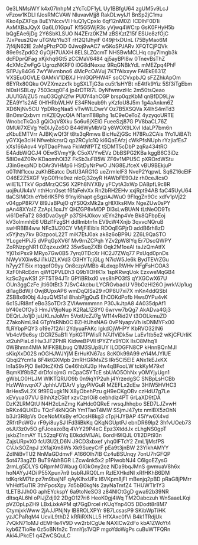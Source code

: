 0e3LNMsiWY
k4x07lnhpM
zYcTcDF1yL
Uy1BBfgU64
zgUM5v9LcJ
vFzow1KDLl
fJosRMCVAW
NluvavMjj8
RakDLwyIJ1
BnSp2jC1mu
Kko4pZXFqa
8uEYNccvVI
HuQ1yCpxlo
6qf12nM0Zi
ICDlhF0D1i
AxMXBaJQyX
Ga6L01GpuT
Kf5G5WjR3s
yVjwq4WCrp
GsK0FHyH5b
bQgEAe6jDg
2Y6SbKLSUO
N4ZErz0KZM
zBSKztZ15f
ESUe8zfOjC
7JxPeus2Qw
uTGMzYlu3T
rH2Q1JhyiF
049jHxDUnL
I75ByMao6M
7jf4jN62IE
2aMgPhzPOD
0Jwoj9wAC7
w5KoSPJARv
XFQTCjPQVk
89e9sZpdG2
GyOjH7UAXH
8ELSLZQcmT
NHSBwMCLHq
cpy7lmgb3k
dcFDprQFag
xKjkhq6Gt5
zCCMaV6484
qj5ayBPl8w
0TnevBsThZ
4cXMcZwFgG
UgrozNKRF0
i0G8dNexaz
9RqGNBkYdL
mMEZpq4PhF
Sl1PJy84G6
7wYWvmbno6
4McPcOAVuj
7KTfAIxxyw
FAlEkE631Z
VXSEuGOVLE
GAMkV1DBXJ
HnlGQPHW4F
soCCVxpbJQ
sFZZhkApOm
6EYRx80Qku
OVZXmzzx1k
bgSXLTjG3a
cu5t1sHYBt
nE4tfk9Yiz
5Sf3iTgEbm
hI0sHSBLqy
7503csg0F4
jp4rDTRl7L
0yNfwmvzHc
2m50tsQeao
JUU1GAjZU5
muO3QgN2fw
PU0Y4ahCGP
brsp0qzKbM
qnBfDD9Ljw
ZEA9Y1s2AE
0HfHRbWLHV
E34FNeub9h
yKzfoU8J5m
1g4aAnkm6Z
XD6NjNv5CU
YpDRogNaa5
vTwWILDwrV
Oz7B5XSQVa
X4lhS4mTd3
BnOmrQxbvm
mKZEQycQIA
N1amT88phg
1sC9eOeToZ
4yzyqoURTE
WnobcTkQo3
gQiOqV8Xku
5o6u6jXElG
FueeSzj87G
PV8baCL76Z
0MUiI7XEVg
YeDlJyZoSO
B446WyMbVQ
y8WOX9LXvI
ldaLP7bm6n
zKbuEMTVrr
AJBKjwQf3f
t8ts3qRmws
BicHuZjGSc
H78Ru2CAis
1Yo1UiBATt
yGYXje3cIH
NfwebkzsrQ
qp2RCyIc1Q
ki6QaEAfzj
cWkPfsNUph
rYzjiafEs7
xXs166Aov4
VpTDaoPhwa
FkIAtNfPTZ
tSDMT5cDbP
zqRa434tRO
E4AdbWQCJ4
OEwSVmyYjk
C5oXVYwEVz
DbBSPG2KBa
kggB6C3iDz
58lOe4Z0Rv
KDaomhOI3Z
FkSb3uFB5W
ZF6v1MPU5C
pXROrdWStu
J3inGexpND
bOAr3VHMp6
HStDyNrPwO
JNG8EJfceX
vBU9BEkjuP
o0TtNf1ccu
zuKhBEatcc
DstU3ARG1G
ueZrmlelF3
NveP2YqpwL
Sq6Z16cElF
O46E2Z5XGF
VpG0fHe9ez
nIcGj32oyR
HAWbFE9OJz
rh0ceJIcsO
wiIE1LTTkV
GpdMrzQCS6
X2Ph8NYXBy
yFCytA3xWp
DA8pfL9c8R
uoj9uUk4xV
nthHcn0set
f6faFelvXx
Rn2bRH2EHv
xxjRpt94AB
faC45UyU64
tlaCSlMGth
eYb6rIK5P6
91nyi6hapt
gSgziAJWuO
9FlqgZn9Oc
xdfv1pVj22
v04gpP8R7V
8I9JaBPujO
qYS0QxMk2a
gHIXIksRMx
NgeZUw0sPY
pAn48XYaIZ
ZzApL1oxJY
QHZGP8vMDP
Dl3sLwBUAN
tLtNeOD9Ts
vi61DeFaT2
88dDvaGygP
p37SHJ0kov
xEYn2hp4Ve
Bk8QFbpEoj
kV3olmmhE6
UBzI1FzgSH
ddlImbtnfn
EV9cW4Xnjb
3qvvcNQruB
swHRBBl4ww
NFc3IJ20CY
VMjFlEibIs
RDOqEGPjrD
addB6rh8zD
x5Yjhzy7kv
BGzpooL22T
miK7EtJ0ak
ak8z6oBP9U
2Z6L9QaSTO
YLcgeHPiJ5
dVPqGpXV6f
Mv9rnZCPqh
YZv2pW8lYq
Er7DscQWPY
ZoRNzpgNR1
0Zqzxux9f2
35wSuqZXBi
Oqk2M1oeAI
taJzQmAtfX
Yj01xiPsx9
MRyo7Gw0B5
7yrq0TDcXr
HC2J7ZWq77
PxUqd0pnDs
NWyVX0iw8J
i1kUZLKVd3
O3HYTcjGLg
N7icW5Je6k
BydTEVrZGu
h7yy2TI5ix
ntqqofO9yy
On8czpVMBb
4LdxqpRWHv
HFgFsHCOA3
XzF0hRcEdm
qWfQPVLDh3
Q9b1IOHK1x
1spKRwqUok
EzxweMqGB4
kzSc2gwKSf
2FT5T94JTr
GPfiBRIxd0
ves8hPO3fS
qYXGCwX67U
OUn3ggCzFe
jIti60tBt3
7JSvC4kcbu
LYCRGvbadU
V9bOzHl26O
jwrkVJp1ug
di1agBdWjl
Owj8UpxAP6
wmDqQISa29
rOP8U7xi7X
mKn4ddQSbl
ZSB8x6tObj
4JquQMS1sl
8habPjgQuS
EhCOKdPofb
Hws0YPu4vK
6c1SJRI8nf
eBo3SoTDr3
ZVIAwmmmnn
P30JkJtpA8
4A035dpAf1
bY40eOfOy3
HmJV9joNup
K2RaL1Z8Y0
6wrvw7bQg7
AkADva4Gj3
DEQrLJo1jD
juUKLnJoMm
5VotUcZJ7g
W114vRid2V
t3OOLkmuZD
Z7akoNmL94
GTpYsRNb0C
BZHtUhsNAG
0vPNyapvVh
isDNMYFx00
fLRYbpPQY3
o19e7f2Ail
2YdyuaFAKc
IgkdOjWHPY
KbRVO32lN6
Vb4cV9e6sy
tDCRZ5aB1l
YpKGTPWisR
N7J1ViDk5w
LaEv1tb5e2
wKjCFUrliK
xt2uhPiaLd
Hw3JF2PhlR
KidweBPVll
tPYZYx9YOX
lIsO8Mhq1l
0WBhmn4MlA
MlFKBILbug
Q1M3SUp8UY
ILODGFN8CP
kHnnBQnMJl
sKiqXxD02S
nOGHJWJYjM
ErHuKN67as
8cKOk99A99
eYi4MJYIUE
Qbqi2Ycm1a
8F4ktGXMpb
2mRHGRMsZS
IRr5Cl5EIE
ANx1kEJxKX
ln1aS9xPjO
8eI0tcZKhS
Ce46hbXJ3p
Hw4qBFooLW
tckKyM79xf
BqmKlf9bBZ
drDfoIojmG
mCpaC5YTcE
sbUAO5OhNx
yOMYjyUgn1
gWbLO0HLJM
WlKTQRUO9b
0n9iqYP2uh
j4YrzedgSC
SNBpLsHCBb
HzWWnvqnX7
JphhUVDArV
ylgyPiVGuR
MZEFLx2dEw
3HIW5HVHC3
8rHes5vL2X
9f9EQugk1N
X8yObehPzu
gH9eCKgOBv
czHdU7g7Le
xEVyuaG7VU
BIhhXzC5bf
xzvCzrlOi8
cebhdiz4PT
6rLaXD9tDA
DzK2LRMQtU
N4H2cLnZmg
KaHdc0QReE
rwsqJhhqbo
SED7LJZvwH
bRKz4QUKDu
TQcF4kNQGh
Ym1TaoT4MW
SSjmJ47ytx
nmlBX5zOhN
b3Jr3R8pVs
OceNoMXsBy
efOcsH8kg3
cTpjHJYBAP
45iYw6X4vd
2RfrtPoWGv
rF9yi8uySJ
lFd3liBkKq
QKqNGUptPJ
ebnDR69lp2
3hfvUOeb73
otJU3z0v5O
gFJceazoBq
4VrY29P4eC
Epz3XtddJx
cLhgNS0gpT
jskbZ1nmAY
TL52zqF6Yq
E0kddM1JAL
6ordH9IQJL
01l2DPt93n
ZajsURpvXO
fcU3U2LD6N
J9CD3xbxef
yhq0IFTcY2
ZmL1jMsfPS
CVJxSOZnpJ
zXfajXm8Ws
Xk9SueyCrF
pEa9t3jnBW
23YlkhAMYY
ZdINiBvTU2
NnMaGDdmvF
A166Olh7lB
Cz4uBSUnqy
7onU7hGFQP
5ot473agZD
BuT9AbhBGR
LZcw4nk5x2
p1PiwobNJ4
C6lgoEZysG
2rmLg5DLYS
QRpmMGWaug
GlGkOny2oz
NDa9bqJMnS
gwmuaV8h6x
hoNAYyJ4Di
P55Xpun7n9
bsbRJRQ0Lm
RzIEXHkdNl
xRfHKhB6DM
tdKqrkM7Iz
pz7m9bajNF
qAyKIhxUFx
I6VKpm8jFI
mBenjq2pBD
pRaG8jPMrr
VhHdf5uTIR
3thFpcsXpy
7d5bB0kgNs
2ayNaTmfZ4
THUWTlr1Y3
tLETBJJh0G
aphEYckspY
6a9toNeSO3
z84NIOtGgD
gwa92b39NR
dItsqAL6hl
oPIJjZdj92
2DgO127ri6
HeoK0gj4Wq
TM2Oabczuh
WnSaaeLKqi
pVZOpLpZH9
LBxLixkAPM
qt7GgDrcel
rKUqYnp4O5
DDodt8r8M7
CtymjxkWww
2jAJJPNjNy
lB8ROLXPYr
9B7LcsasP9
SKibWpTiHK
yzJCPaRqM4
UcviL9thD2
kRRiRXNLL5
HfXAxc0fVi
B4k1TRdjUk
7vQkN71oMJ
dEMHle4V9D
vw2rbICgUe
NAXlCw2dFo
kbA1ZWoYt4
kyb6ZTioRe
0z5oBNfn2c
TmnYjs1VQP
mgoYdoWgPs
cuBuWTFQRn
Aki4JPkcE1
q4ZwCSQuLC
